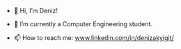 - 👋 Hi, I’m Deniz!

- 🌱 I’m currently a Computer Engineering student.

- 📫 How to reach me: www.linkedin.com/in/denizakyigit/

<!---
akyigit/akyigit is a ✨ special ✨ repository because its `README.md` (this file) appears on your GitHub profile.
You can click the Preview link to take a look at your changes.
--->
